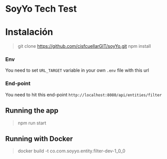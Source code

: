 # SoyYo Tech Test

# Instalación

> git clone https://github.com/cisfcuellarGIT/soyYo.git
> npm install


### Env

You need to set `URL_TARGET` variable in your own `.env` file with this url

###  End-point

You need to hit this end-point `http://localhost:8080/api/entities/filter`


## Running the app

> npm run start

## Running with Docker

> docker build -t co.com.soyyo.entity.filter-dev-1_0_0
